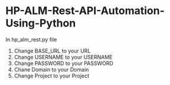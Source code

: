 # HP-ALM-Rest-API-Automation-Using-Python
In hp_alm_rest.py file
1. Change BASE_URL to your URL
2. Change USERNAME to your USERNAME
3. Change PASSWORD to your PASSWORD
4. Chane Domain to your Domain
5. Change Project to your Project
